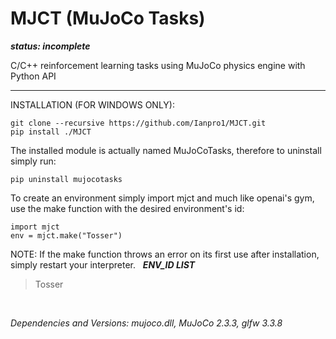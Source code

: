 # MJCT (MuJoCo Tasks)
***status: incomplete***

C/C++ reinforcement learning tasks using MuJoCo physics engine with Python API

******

INSTALLATION (FOR WINDOWS ONLY):

```
git clone --recursive https://github.com/Ianpro1/MJCT.git
pip install ./MJCT
```
The installed module is actually named MuJoCoTasks, therefore to uninstall simply run:
```
pip uninstall mujocotasks
```
To create an environment simply import mjct and much like openai's gym, use the make function with the desired environment's id:
```
import mjct
env = mjct.make("Tosser")
```
NOTE: If the make function throws an error on its first use after installation, simply restart your interpreter. 
&nbsp;
***ENV_ID LIST***
>Tosser
>
&nbsp;
 
_Dependencies and Versions: mujoco.dll, MuJoCo 2.3.3, glfw 3.3.8_
